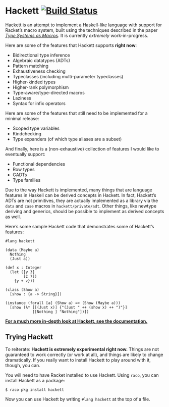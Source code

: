 # Hackett [![Build Status](https://travis-ci.org/lexi-lambda/hackett.svg?branch=master)](https://travis-ci.org/lexi-lambda/hackett)

Hackett is an attempt to implement a Haskell-like language with support for Racket’s macro system, built using the techniques described in the paper [*Type Systems as Macros*][types-as-macros]. It is currently *extremely* work-in-progress.

Here are some of the features that Hackett supports **right now**:

  - Bidirectional type inference
  - Algebraic datatypes (ADTs)
  - Pattern matching
  - Exhaustiveness checking
  - Typeclasses (including multi-parameter typeclasses)
  - Higher-kinded types
  - Higher-rank polymorphism
  - Type-aware/type-directed macros
  - Laziness
  - Syntax for infix operators

Here are some of the features that still need to be implemented for a minimal release:

  - Scoped type variables
  - Kindchecking
  - Type expanders (of which type aliases are a subset)

And finally, here is a (non-exhaustive) collection of features I would like to eventually support:

  - Functional dependencies
  - Row types
  - GADTs
  - Type families

Due to the way Hackett is implemented, many things that are language features in Haskell can be derived concepts in Hackett. In fact, Hackett’s ADTs are not primitives, they are actually implemented as a library via the `data` and `case` macros in `hackett/private/adt`. Other things, like newtype deriving and generics, should be possible to implement as derived concepts as well.

Here’s some sample Hackett code that demonstrates some of Hackett’s features:

```racket
#lang hackett

(data (Maybe a)
  Nothing
  (Just a))

(def x : Integer
  (let ([y 3]
        [z 7])
    {y + z}))

(class (Show a)
  [show : {a -> String}])

(instance (forall [a] (Show a) => (Show (Maybe a)))
  [show (λ* [[(Just x)] {"(Just " ++ (show x) ++ ")"}]
            [[Nothing ] "Nothing"])])
```

[**For a much more in-depth look at Hackett, see the documentation.**][hackett-docs]

## Trying Hackett

To reiterate: **Hackett is extremely experimental right now.** Things are not guaranteed to work correctly (or work at all), and things are likely to change dramatically. If you really want to install Hackett to play around with it, though, you can.

You will need to have Racket installed to use Hackett. Using `raco`, you can install Hackett as a package:

```
$ raco pkg install hackett
```

Now you can use Hackett by writing `#lang hackett` at the top of a file.

[hackett-docs]: https://pkg-build.racket-lang.org/doc/hackett@hackett-doc/
[types-as-macros]: http://www.ccs.neu.edu/home/stchang/pubs/ckg-popl2017.pdf

